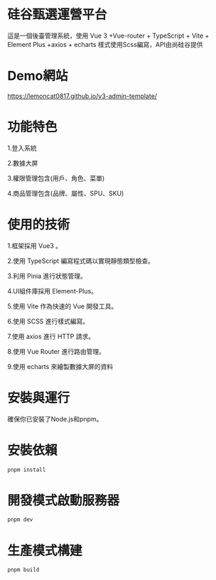# 硅谷甄選運營平台
這是一個後臺管理系統，使用 Vue 3 +Vue-router + TypeScript + Vite + Element Plus +axios + echarts 樣式使用Scss編寫，API由尚硅谷提供

# Demo網站

https://lemoncat0817.github.io/v3-admin-template/

# 功能特色

1.登入系統

2.數據大屏

3.權限管理包含(用戶、角色、菜單)

4.商品管理包含(品牌、屬性、SPU、SKU)

# 使用的技術

1.框架採用 Vue3 。

2.使用 TypeScript 編寫程式碼以實現靜態類型檢查。

3.利用 Pinia 進行狀態管理。

4.UI組件庫採用 Element-Plus。

5.使用 Vite 作為快速的 Vue 開發工具。

6.使用 SCSS 進行樣式編寫。

7.使用 axios 進行 HTTP 請求。

8.使用 Vue Router 進行路由管理。

9.使用 echarts 來繪製數據大屏的資料

# 安裝與運行

確保你已安裝了Node.js和pnpm。

# 安裝依賴

```sh
pnpm install
```

# 開發模式啟動服務器

```sh
pnpm dev
```

# 生產模式構建

```sh
pnpm build
```
